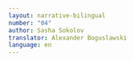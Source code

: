 ```yaml
---
layout: narrative-bilingual
number: "04"
author: Sasha Sokolov
translator: Alexander Boguslawski
language: en
---
```

